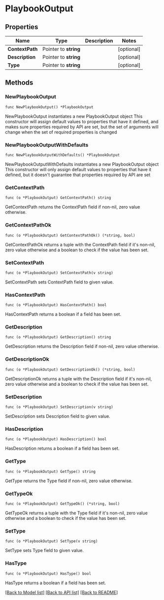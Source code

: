 # PlaybookOutput

## Properties

Name | Type | Description | Notes
------------ | ------------- | ------------- | -------------
**ContextPath** | Pointer to **string** |  | [optional] 
**Description** | Pointer to **string** |  | [optional] 
**Type** | Pointer to **string** |  | [optional] 

## Methods

### NewPlaybookOutput

`func NewPlaybookOutput() *PlaybookOutput`

NewPlaybookOutput instantiates a new PlaybookOutput object
This constructor will assign default values to properties that have it defined,
and makes sure properties required by API are set, but the set of arguments
will change when the set of required properties is changed

### NewPlaybookOutputWithDefaults

`func NewPlaybookOutputWithDefaults() *PlaybookOutput`

NewPlaybookOutputWithDefaults instantiates a new PlaybookOutput object
This constructor will only assign default values to properties that have it defined,
but it doesn't guarantee that properties required by API are set

### GetContextPath

`func (o *PlaybookOutput) GetContextPath() string`

GetContextPath returns the ContextPath field if non-nil, zero value otherwise.

### GetContextPathOk

`func (o *PlaybookOutput) GetContextPathOk() (*string, bool)`

GetContextPathOk returns a tuple with the ContextPath field if it's non-nil, zero value otherwise
and a boolean to check if the value has been set.

### SetContextPath

`func (o *PlaybookOutput) SetContextPath(v string)`

SetContextPath sets ContextPath field to given value.

### HasContextPath

`func (o *PlaybookOutput) HasContextPath() bool`

HasContextPath returns a boolean if a field has been set.

### GetDescription

`func (o *PlaybookOutput) GetDescription() string`

GetDescription returns the Description field if non-nil, zero value otherwise.

### GetDescriptionOk

`func (o *PlaybookOutput) GetDescriptionOk() (*string, bool)`

GetDescriptionOk returns a tuple with the Description field if it's non-nil, zero value otherwise
and a boolean to check if the value has been set.

### SetDescription

`func (o *PlaybookOutput) SetDescription(v string)`

SetDescription sets Description field to given value.

### HasDescription

`func (o *PlaybookOutput) HasDescription() bool`

HasDescription returns a boolean if a field has been set.

### GetType

`func (o *PlaybookOutput) GetType() string`

GetType returns the Type field if non-nil, zero value otherwise.

### GetTypeOk

`func (o *PlaybookOutput) GetTypeOk() (*string, bool)`

GetTypeOk returns a tuple with the Type field if it's non-nil, zero value otherwise
and a boolean to check if the value has been set.

### SetType

`func (o *PlaybookOutput) SetType(v string)`

SetType sets Type field to given value.

### HasType

`func (o *PlaybookOutput) HasType() bool`

HasType returns a boolean if a field has been set.


[[Back to Model list]](../README.md#documentation-for-models) [[Back to API list]](../README.md#documentation-for-api-endpoints) [[Back to README]](../README.md)


